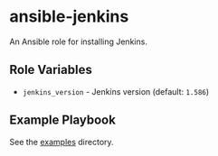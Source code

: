# ansible-jenkins

An Ansible role for installing Jenkins.

## Role Variables

- `jenkins_version` - Jenkins version (default: `1.586`)

## Example Playbook

See the [examples](./examples/) directory.
